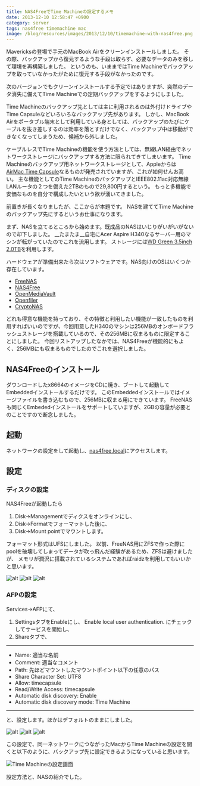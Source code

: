 ```yaml
---
title: NAS4FreeでTime Machineの設定するメモ
date: 2013-12-10 12:58:47 +0900
category: server
tags: nas4free timemachine mac
image: /blog/resources/images/2013/12/10/timemachine-with-nas4free.png
---
```


Mavericksの登場で手元のMacBook Airをクリーンインストールしました。
その際、バックアップから復元するような手段は取らず、必要なデータのみを移して環境を再構築しました。
というのも、いままではTime Machineでバックアップを取っていなかったがために復元する手段がなかったのです。

次のバージョンでもクリーンインストールする予定ではありますが、突然のデータ消失に備えてTime Machineでの定期バックアップをするようにしました。

Time Machineのバックアップ先としては主に利用されるのは外付けドライブやTime Capsuleなどいろいろなバックアップ先があります。
しかし、MacBook Airをポータブル端末として利用している身としては、バックアップのたびにケーブルを抜き差しするのは効率を落とすだけでなく、バックアップ中は移動ができなくなってしまうため、候補から外しました。

ケーブルレスでTime Machineの機能を使う方法としては、無線LAN経由でネットワークストレージにバックアップする方法に限られてきてしまいます。
Time Machineのバックアップ用ネットワークストレージとして、Appleからは[AirMac Time Capsule](http://store.apple.com/jp/product/ME177/airmac-time-capsule-2tb)なるものが発売されていますが、これが如何せんお高い。
主な機能としてのTime MachineのバックアップとIEEE802.11ac対応無線LANルータの２つを備えた2TBのもので29,800円するという。
もっと多機能で安価なものを自分で構成したいという欲が湧いてきました。

<!-- more -->

前置きが長くなりましたが、ここからが本題です。
NASを建ててTime Machineのバックアップ先にするというお仕事になります。

まず、NASを立てるところから始めます。既成品のNASはいじりがいがいがないので却下しました。
__たまたま__自宅にAcer Aspire H340なるサーバー用のマシンが転がっていたのでこれを流用します。
ストレージには[WD Green 3.5inch 2.0TB](http://www.amazon.co.jp/gp/product/B009QWUF6M/ref=as_li_qf_sp_asin_tl?ie=UTF8&camp=247&creative=1211&creativeASIN=B009QWUF6M&linkCode=as2&tag=mzyy940f-22)を利用します。

ハードウェアが準備出来たら次はソフトウェアです。NAS向けのOSはいくつか存在しています。

* [FreeNAS](http://freenas.org/)
* [NAS4Free](http://www.nas4free.org/)
* [OpenMediaVault](http://openmediavault.org/)
* [Openfiler](http://www.openfiler.com/)
* [CryptoNAS](http://cryptonas.org/)

どれも得意な機能を持っており、その特徴と利用したい機能が一致したものを利用すればいいのですが、今回用意したH340のマシンは256MBのオンボードフラッシュストレージを搭載しているので、その256MBに収まるものに限定することにしました。
今回リストアップしたなかでは、NAS4Freeが機能的にもよく、256MBにも収まるものでしたのでこれを選択しました。




## NAS4Freeのインストール
ダウンロードしたx8664のイメージをCDに焼き、ブートして起動してEmbeddedインストールするだけです。
このEmbeddedインストールではイメージファイルを書き込むもので、256MBに収まる用にできています。
FreeNASも同じくEmbededインストールをサポートしていますが、2GBの容量が必要とのことですので断念しました。

## 起動
ネットワークの設定をして起動し、[nas4free.local](http://nas4free.local)にアクセスします。

## 設定

### ディスクの設定

NAS4Freeが起動したら

1. Disk->Managementでディクスをオンラインにし、
2. Disk->Formatでフォーマットした後に、
3. Disk->Mount pointでマウントします。

フォーマット形式はUFSにしました。
以前、FreeNAS用にZFSで作った際にpoolを破壊してしまってデータが吹っ飛んだ経験があるため、ZFSは避けましたが、
メモリが潤沢に搭載されているシステムであればraidzを利用してもいいかと思います。

![alt](/blog/resources/images/2013/12/10/NAS4Free-1.png)
![alt](/blog/resources/images/2013/12/10/NAS4Free-2.png)
![alt](/blog/resources/images/2013/12/10/NAS4Free-3.png)


### AFPの設定
Services->AFPにて、

1. SettingsタブをEnableにし、 Enable local user authentication. にチェックしてサービスを開始し、
2. Shareタブで、

---

* Name: 適当な名前
* Comment: 適当なコメント
* Path: 先ほどマウントしたマウントポイント以下の任意のパス
* Share Character Set: UTF8
* Allow: timecapsule
* Read/Write Access: timecapsule
* Automatic disk discovery: Enable
* Automatic disk discovery mode: Time Machine

---
と、設定します。ほかはデフォルトのままにしました。

![alt](/blog/resources/images/2013/12/10/NAS4Free-4.png)
![alt](/blog/resources/images/2013/12/10/NAS4Free-5.png)
![alt](/blog/resources/images/2013/12/10/NAS4Free-6.png)

この設定で、同一ネットワークにつながったMacからTime Machineの設定を開くと以下のように、バックアップ先に設定できるようになっていると思います。


![Time Machineの設定画面](/blog/resources/images/2013/12/10/NAS4Free-7.png)


設定方法と、NASの紹介でした。
